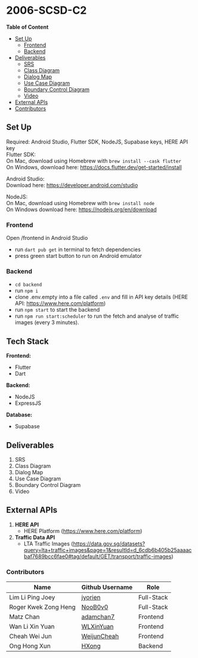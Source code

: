 # 2006-SCSD-C2

**Table of Content**

- [Set Up](#set-up)
  - [Frontend](#frontend)
  - [Backend](#backend)
- [Deliverables](#deliverables)
  - [SRS](https://github.com/softwarelab3/2006-SCSD-C2/blob/main/Deliverables/Lab%205/SCSD%20Group%202%20SRS%20Software%20Requirement%20Specification.pdf)
  - [Class Diagram](https://github.com/softwarelab3/2006-SCSD-C2/blob/main/Deliverables/Lab%205/Class%20Diagram.drawio.png)
  - [Dialog Map](https://github.com/softwarelab3/2006-SCSD-C2/blob/main/Deliverables/Lab%205/System%20Architecture.drawio.png)
  - [Use Case Diagram](https://github.com/softwarelab3/2006-SCSD-C2/blob/main/Deliverables/Lab%205/Use%20Case%20Diagram.png)
  - [Boundary Control Diagram](https://github.com/softwarelab3/2006-SCSD-C2/blob/main/Deliverables/Lab%205/boundarycontrol%20class.drawio.png)
  - [Video](https://github.com/softwarelab3/2006-SCSD-C2/blob/main/Deliverables/Lab%205/Bussin%20Busses%20Video%20Demostration.mp4)
- [External APIs](#external-apis)
- [Contributors](#contributors)

## Set Up
Required: Android Studio, Flutter SDK, NodeJS, Supabase keys, HERE API key <br>
Flutter SDK: <br>
On Mac, download using Homebrew with `brew install --cask flutter` <br>
On Windows, download here: https://docs.flutter.dev/get-started/install

Android Studio: <br>
Download here: https://developer.android.com/studio

NodeJS: <br>
On Mac, download using Homebrew with `brew install node` <br>
On Windows download here: https://nodejs.org/en/download

### Frontend
Open /frontend in Android Studio
- run `dart pub get` in terminal to fetch dependencies
- press green start button to run on Android emulator

### Backend
- `cd backend`
- run `npm i`
- clone .env.empty into a file called `.env` and fill in API key details (HERE API: https://www.here.com/platform)
- run `npm start` to start the backend
- run `npm run start:scheduler` to run the fetch and analyse of traffic images (every 3 minutes).

## Tech Stack

**Frontend:**

- Flutter
- Dart

**Backend:**

- NodeJS
- ExpressJS

**Database:**

- Supabase

## Deliverables
1. SRS
2. Class Diagram
3. Dialog Map
4. Use Case Diagram
5. Boundary Control Diagram
6. Video

## External APIs

1. **HERE API**
   - HERE Platform (https://www.here.com/platform)
2. **Traffic Data API**
   - LTA Traffic Images (https://data.gov.sg/datasets?query=lta+traffic+images&page=1&resultId=d_6cdb6b405b25aaaacbaf7689bcc6fae0#tag/default/GET/transport/traffic-images)


### Contributors

| Name                 | Github Username                               | Role       |
| --------------       | --------------------------------------------- | ---------- |
| Lim Li Ping Joey     | [jyorien](https://github.com/jyorien)         | Full-Stack |
| Roger Kwek Zong Heng | [NooB0v0](https://github.com/NooB0v0)         | Full-Stack |
| Matz Chan            | [adamchan7](https://github.com/adamchan7)     | Frontend   |
| Wan Li Xin Yuan      | [WLXinYuan](https://github.com/WLXinYuan)     | Frontend   |
| Cheah Wei Jun        | [WeijunCheah](https://github.com/WeijunCheah) | Frontend   |
| Ong Hong Xun         | [HXong](https://github.com/HXong)             | Backend    |